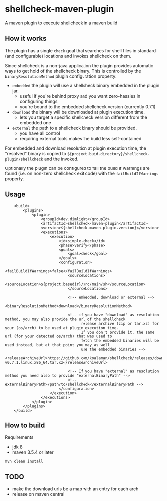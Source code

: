 # shellcheck-maven-plugin
A maven plugin to execute shellcheck in a maven build

## How it works
The plugin has a single `check` goal that searches for shell files in standard (and configurable) locations and invokes
shellcheck on them.

Since shellcheck is a non-java application the plugin provides automatic ways to get hold of the shellcheck binary.
This is controlled by the `binaryResolutionMethod` plugin configuration property:
* `embedded` the plugin will use a shellcheck binary embedded in the plugin jar.
    * useful if you're behind proxy and you want zero-hassles in configuring things
    * you're bound to the embedded shellcheck version (currently 0.7.1)
* `download` the binary will be downloaded at plugin execution time.
    * lets you target a specific shellcheck version different from the embedded one
* `external` the path to a shellcheck binary should be provided.
    * you have all control
    * requiring external tools makes the build less self-contained

For embedded and download resolution at plugin execution time, the "resolved" binary
is copied to `${project.buid.directory}/shellcheck-plugin/shellcheck` and the invoked.

Optionally the plugin can be configured to fail the build if warnings are found (i.e. on non-zero 
shellcheck exit code) with the `failBuildIfWarnings` property.

## Usage
```
    <build>
        <plugins>
            <plugin>
                <groupId>dev.dimlight</groupId>
                <artifactId>shellcheck-maven-plugin</artifactId>
                <version>${shellcheck-maven-plugin.version}</version>
                <executions>
                    <execution>
                        <id>simple-check</id>
                        <phase>verify</phase>
                        <goals>
                            <goal>check</goal>
                        </goals>
                        <configuration>
                            <failBuildIfWarnings>false</failBuildIfWarnings>
                            <sourceLocations>
                                <sourceLocation>${project.basedir}/src/main/sh</sourceLocation>
                            </sourceLocations>

                            <!-- embedded, download or external --> 
                            <binaryResolutionMethod>download</binaryResolutionMethod>

                            <!-- if you have "download" as resolution method, you may also provide the url of the shellcheck
                                  release archive (zip or tar.xz) for your (os/arch) to be used at plugin execution time.
                                  If you don't provide it, the same url (for your detected os/arch) that was used to 
                                  fetch the embedded binaries will be used instead, but at that point you may as well
                                  use the embedded binaries -->
                            <releaseArchiveUrl>https://github.com/koalaman/shellcheck/releases/download/v0.7.1/shellcheck-v0.7.1.linux.x86_64.tar.xz</releaseArchiveUrl>
                            
                            <!-- If you have "external" as resolution method you need also to provide "externalBinaryPath" -->
                            <!-- externalBinaryPath>/path/to/shellcheck</externalBinaryPath -->
                        </configuration>
                    </execution>
                </executions>
            </plugin>
        </plugins>
    </build>
```

## How to build

Requirements
* jdk 8
* maven 3.5.4 or later

```
mvn clean install
```

## TODO
- make the download urls be a map with an entry for each arch
- release on maven central
